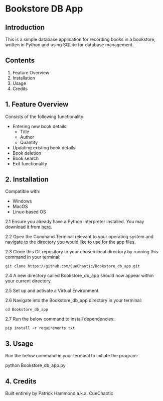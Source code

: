 # Bookstore DB App

## Introduction

This is a simple database application for recording books in a bookstore, written in
Python and using SQLite for database management.

## Contents

1. Feature Overview
2. Installation
3. Usage
4. Credits

## 1. Feature Overview

Consists of the following functionality:
* Entering new book details:
  * Title
  * Author
  * Quantity
* Updating existing book details
* Book deletion
* Book search
* Exit functionality

## 2. Installation

Compatible with:
* Windows
* MacOS
* Linux-based OS


2.1 Ensure you already have a Python interpreter installed. You may download it from [here](https://www.python.org/downloads/).

2.2 Open the Command Terminal relevant to your operating system and navigate to the directory
    you would like to use for the app files.
     
2.3 Clone this Git repository to your chosen local directory by running this command in your
    terminal:
   
    git clone https://github.com/CueChaotic/Bookstore_db_app.git

2.4 A new directory called Bookstore_db_app should now appear within your current directory.

2.5 Set up and activate a Virtual Environment.

2.6 Navigate into the Bookstore_db_app directory in your terminal:

    cd Bookstore_db_app

2.7 Run the below command to install dependencies:

    pip install -r requirements.txt

## 3. Usage

Run the below command in your terminal to initiate the program:

python Bookstore_db_app.py

## 4. Credits

Built entirely by Patrick Hammond a.k.a. CueChaotic
